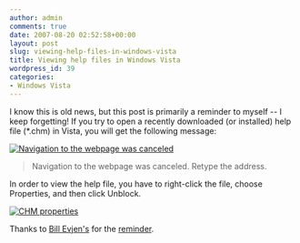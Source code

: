 ```yaml
---
author: admin
comments: true
date: 2007-08-20 02:52:58+00:00
layout: post
slug: viewing-help-files-in-windows-vista
title: Viewing help files in Windows Vista
wordpress_id: 39
categories:
- Windows Vista
---
```


I know this is old news, but this post is primarily a reminder to myself -- I keep forgetting! If you try to open a recently downloaded (or installed) help file (*.chm) in Vista, you will get the following message:




[![Navigation to the webpage was canceled](https://wadewegner.blob.core.windows.net/wordpress/content/binary/WindowsLiveWriter/ViewinghelpfilesinVista_6D9E/image1_thumb.png)](https://wadewegner.blob.core.windows.net/wordpress/content/binary/WindowsLiveWriter/ViewinghelpfilesinVista_6D9E/image1.png)




> 

> 
> Navigation to the webpage was canceled. Retype the address.




In order to view the help file, you have to right-click the file, choose Properties, and then click Unblock.




[![CHM properties](https://wadewegner.blob.core.windows.net/wordpress/content/binary/WindowsLiveWriter/ViewinghelpfilesinVista_6D9E/image_thumb.png)](https://wadewegner.blob.core.windows.net/wordpress/content/binary/WindowsLiveWriter/ViewinghelpfilesinVista_6D9E/image.png)




Thanks to [Bill Evjen's](http://geekswithblogs.net/evjen/) for the [reminder](http://geekswithblogs.net/evjen/archive/2006/06/29/83567.aspx).
